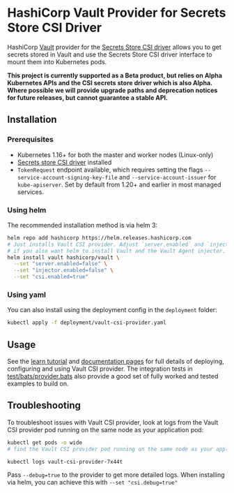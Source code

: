 # HashiCorp Vault Provider for Secrets Store CSI Driver

HashiCorp [Vault](https://vaultproject.io) provider for the [Secrets Store CSI driver](https://github.com/kubernetes-sigs/secrets-store-csi-driver) allows you to get secrets stored in
Vault and use the Secrets Store CSI driver interface to mount them into Kubernetes pods.

**This project is currently supported as a Beta product, but relies on Alpha
Kubernetes APIs and the CSI secrets store driver which is also Alpha. Where
possible we will provide upgrade paths and deprecation notices for future
releases, but cannot guarantee a stable API.**

## Installation

### Prerequisites

* Kubernetes 1.16+ for both the master and worker nodes (Linux-only)
* [Secrets store CSI driver](https://secrets-store-csi-driver.sigs.k8s.io/getting-started/installation.html) installed
* `TokenRequest` endpoint available, which requires setting the flags
  `--service-account-signing-key-file` and `--service-account-issuer` for
  `kube-apiserver`. Set by default from 1.20+ and earlier in most managed services.

### Using helm

The recommended installation method is via helm 3:

```bash
helm repo add hashicorp https://helm.releases.hashicorp.com
# Just installs Vault CSI provider. Adjust `server.enabled` and `injector.enabled`
# if you also want helm to install Vault and the Vault Agent injector.
helm install vault hashicorp/vault \
  --set "server.enabled=false" \
  --set "injector.enabled=false" \
  --set "csi.enabled=true"
```

### Using yaml

You can also install using the deployment config in the `deployment` folder:

```bash
kubectl apply -f deployment/vault-csi-provider.yaml
```

## Usage

See the [learn tutorial](https://learn.hashicorp.com/tutorials/vault/kubernetes-secret-store-driver)
and [documentation pages](https://www.vaultproject.io/docs/platform/k8s/csi) for
full details of deploying, configuring and using Vault CSI provider. The
integration tests in [test/bats/provider.bats](./test/bats/provider.bats) also
provide a good set of fully worked and tested examples to build on.

## Troubleshooting

To troubleshoot issues with Vault CSI provider, look at logs from the Vault CSI
provider pod running on the same node as your application pod:

  ```bash
  kubectl get pods -o wide
  # find the Vault CSI provider pod running on the same node as your application pod

  kubectl logs vault-csi-provider-7x44t
  ```

Pass `--debug=true` to the provider to get more detailed logs. When installing
via helm, you can achieve this with `--set "csi.debug=true"`
